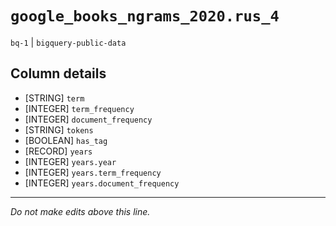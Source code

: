 # `google_books_ngrams_2020.rus_4`
`bq-1` | `bigquery-public-data`

## Column details
* [STRING]    `term`
* [INTEGER]   `term_frequency`
* [INTEGER]   `document_frequency`
* [STRING]    `tokens`
* [BOOLEAN]   `has_tag`
* [RECORD]    `years`
* [INTEGER]   `years.year`
* [INTEGER]   `years.term_frequency`
* [INTEGER]   `years.document_frequency`

-------------------------------------------------------------------------------
*Do not make edits above this line.*
